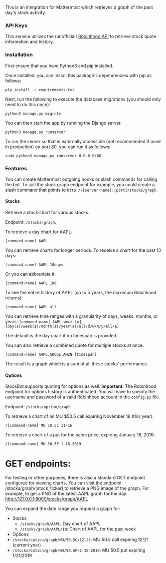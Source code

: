 This is an integration for Mattermost which retrieves a graph of the past day's stock activity.

### API Keys

This service utilizes the (unofficial) [Robinhood API](https://github.com/sanko/Robinhood) to retrieve stock quote information and history.

### Installation

First ensure that you have Python3 and pip installed.

Once installed, you can install this package's dependencies with pip as follows:

```
pip install -r requirements.txt
```

Next, run the following to execute the database migrations (you should only need to do this once):

```
python3 manage.py migrate
```

You can then start the app by running the Django server.

```
python3 manage.py runserver
```

To run the server so that is externally accessible (not recommended if used in production) on port 80, you can run it as follows:
```
sudo python3 manage.py runserver 0.0.0.0:80
```

### Features

You can create Mattermost outgoing hooks or slash commands for calling the bot. To call the stock graph endpoint for example, you could create a slash command that points to `http://[server-name]:[port]/stocks/graph`.

#### Stocks

Retrieve a stock chart for various stocks.

Endpoint: `/stocks/graph`.

To retrieve a day chart for AAPL:

`[command-name] AAPL`

You can retrieve charts for longer periods. To receive a chart for the past 10 days:

`[command-name] AAPL 10days`

Or you can abbreviate it:

`[command-name] AAPL 10d`

To see the entire history of AAPL (up to 5 years, the maximum Robinhood returns):

`[command-name] AAPL all`

You can retrieve time ranges with a granularity of days, weeks, months, or years:
`[command-name] AAPL week [n][day(s)/week(s)/month(s)/year(s)/all/d/w/m/y/all/a]`

The default is the day chart if no timespan is provided.


You can also retrieve a combined quote for multiple stocks at once.

`[command-name] AAPL,GOOGL,AMZN [timespan]`

The result is a graph which is a sum of all these stocks' performance.

#### Options

StockBot supports quoting for options as well. **Important**: The Robinhood endpoint for options history is authenticated. You will have to specify the username and password of a valid Robinhood account in the `config.py` file.

Endpoint: `/stocks/option/graph`

To retrieve a chart of an MU $50.5 call expiring November 16 (this year):

`/[command-name] MU 50.5C 11-16`

To retrieve a chart of a put for the same price, expiring January 18, 2019:

`/[command-name] MU 50.5P 1-18-2019`

# GET endpoints:

For testing or other purposes, there is also a standard GET endpoint configured for viewing charts. You can visit the endpoint /stocks/graph/[stock_ticker] to retrieve a PNG image of the graph. For example, to get a PNG of the latest AAPL graph for the day: http://127.0.0.1:8000/stocks/graph/AAPL

You can expand the date range you request a graph for:
* Stocks
  * `/stocks/graph/AAPL`: Day chart of AAPL
  * `/stocks/graph/AAPL/1W`: Chart of AAPL for the past week
* Options
* `/stocks/option/graph/MU/50.5C/12-21`: MU 50.5 call expiring 12/21 (current year)
* `/stocks/option/graph/MU/50.5P/1-18-2019`: MU 50.5 put expiring 1/21/2019
